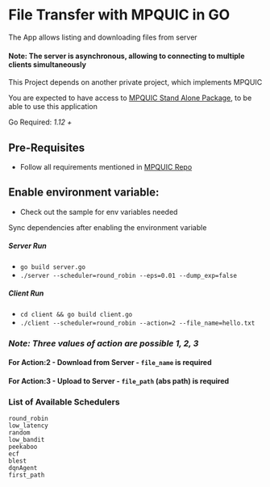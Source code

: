 # File Transfer with MPQUIC in GO

The App allows listing and downloading files from server

#### **Note: The server is asynchronous, allowing to connecting to multiple clients simultaneously**

This Project depends on another private project, which implements MPQUIC

You are expected to have access to [MPQUIC Stand Alone Package](https://github.com/shravan9912/mpquic_ml), to be able to use this application 

Go Required: _1.12 +_

## Pre-Requisites
- Follow all requirements mentioned in [MPQUIC Repo](https://github.com/shravan9912/mpquic_ml)

## Enable environment variable: 
- Check out the sample for env variables needed

Sync dependencies after enabling the environment variable

##### Server Run
- `go build server.go`
- `./server --scheduler=round_robin --eps=0.01 --dump_exp=false `

##### Client Run
- `cd client && go build client.go`
- `./client --scheduler=round_robin --action=2 --file_name=hello.txt`
### *Note: Three values of action are possible 1, 2, 3*
#### For Action:2 - Download from Server - `file_name` is required
#### For Action:3 - Upload to Server - `file_path` (abs path) is required

### List of Available Schedulers

	round_robin
	low_latency
	random
	low_bandit
	peekaboo
	ecf
	blest
	dqnAgent
	first_path

